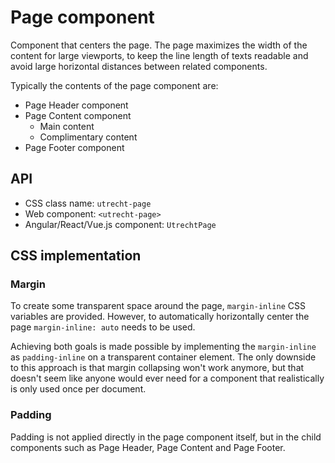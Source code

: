 <!-- @license CC0-1.0 -->

# Page component

Component that centers the page. The page maximizes the width of the content for large viewports, to keep the line length of texts readable and avoid large horizontal distances between related components.

Typically the contents of the page component are:

- Page Header component
- Page Content component
  - Main content
  - Complimentary content
- Page Footer component

## API

- CSS class name: `utrecht-page`
- Web component: `<utrecht-page>`
- Angular/React/Vue.js component: `UtrechtPage`

## CSS implementation

### Margin

To create some transparent space around the page, `margin-inline` CSS variables are provided. However, to automatically horizontally center the page `margin-inline: auto` needs to be used.

Achieving both goals is made possible by implementing the `margin-inline` as `padding-inline` on a transparent container element. The only downside to this approach is that margin collapsing won't work anymore, but that doesn't seem like anyone would ever need for a component that realistically is only used once per document.

### Padding

Padding is not applied directly in the page component itself, but in the child components such as Page Header, Page Content and Page Footer.
